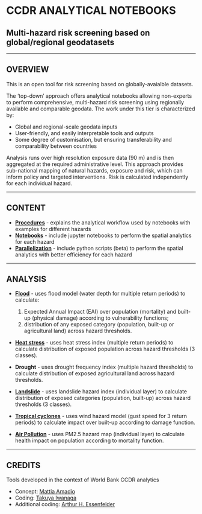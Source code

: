 # CCDR ANALYTICAL NOTEBOOKS
## Multi-hazard risk screening based on global/regional geodatasets

--------------------------------------

## OVERVIEW
This is an open tool for risk screening based on globally-avaialble datasets. 

The ‘top-down’ approach offers analytical notebooks allowing non-experts to perform comprehensive, multi-hazard risk screening using regionally available and comparable geodata. The work under this tier is characterized by: 

 - Global and regional-scale geodata inputs 
 - User-friendly, and easily interpretable tools and outputs
 - Some degree of customisation, but ensuring transferability and comparability between countries 

Analysis runs over high resolution exposure data (90 m) and is then aggregated at the required administrative level. This approach provides sub-national mapping of natural hazards, exposure and risk,  which can inform policy and targeted interventions. Risk is calculated independently for each individual hazard.

--------------------------------------

## CONTENT

   - **[Procedures](procedures/)** - explains the analytical workflow used by notebooks with examples for different hazards
   - **[Notebooks](notebooks/)** - include jupyter notebooks to perform the spatial analytics for each hazard
   - **[Parallelization](parallelization/)** - include python scripts (beta) to perform the spatial analytics with better efficiency for each hazard
   
--------------------------------------

## ANALYSIS

  - **[Flood](https://github.com/GFDRR/CCDR-tools/blob/main/Top-down/notebooks/Flood.ipynb)** - uses flood model (water depth for multiple return periods) to calculate:
	1) Expected Annual Impact (EAI) over population (mortality) and built-up (physical damage) according to vulnerability functions;
	2) distribution of any exposed category (population, built-up or agricultural land) across hazard thresholds.

  - **[Heat stress](https://github.com/GFDRR/CCDR-tools/blob/main/Top-down/notebooks/Heat_stress.ipynb)** - uses heat stress index (multiple return periods) to calculate distribution of exposed population across hazard thresholds (3 classes).
 
  - **Drought** - uses drought frequency index (multiple hazard thresholds) to calculate distribution of exposed agricultural land across hazard thresholds.
  
  - **[Landslide](https://github.com/GFDRR/CCDR-tools/blob/main/Top-down/notebooks/Landslide.ipynb)** - uses landslide hazard index (individual layer) to calculate distribution of exposed categories (population, built-up) across hazard thresholds (3 classes).
  
  - **[Tropical cyclones](https://github.com/GFDRR/CCDR-tools/blob/main/Top-down/notebooks/Tropical_cyclones.ipynb)** - uses wind hazard model (gust speed for 3 return periods) to calculate impact over built-up according to damage function.
  
  - **[Air Pollution](https://github.com/GFDRR/CCDR-tools/blob/main/Top-down/notebooks/AirPollution.ipynb)** - uses PM2.5 hazard map (individual layer) to calculate health impact on population according to mortality function.

--------------------------------------

## CREDITS

Tools developed in the context of World Bank CCDR analytics
- Concept: [Mattia Amadio](https://www.github.com/matamadio)
- Coding: [Takuya Iwanaga](https://github.com/ConnectedSystems)
- Additional coding: [Arthur H. Essenfelder](https://github.com/artessen)

